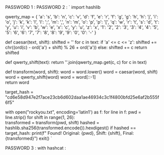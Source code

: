 PASSWORD 1 : 
PASSWORD 2 :
  ` import hashlib

qwerty_map = {
    'a': 's', 'b': 'n', 'c': 'v', 'd': 'f', 'e': 'r', 'f': 'g', 'g': 'h', 'h': 'j',
    'i': 'o', 'j': 'k', 'k': 'l', 'l': ';', 'm': ',', 'n': 'm', 'o': 'p', 'p': '[',
    'q': 'w', 'r': 't', 's': 'd', 't': 'y', 'u': 'i', 'v': 'b', 'w': 'e', 'x': 'c',
    'y': 'u', 'z': 'x',
    '1': '2', '2': '3', '3': '4', '4': '5', '5': '6', '6': '7', '7': '8', '8': '9', '9': '0', '0': '-'
}

def caesar(text, shift):
    shifted = ''
    for c in text:
        if 'a' <= c <= 'z':
            shifted += chr((ord(c) - ord('a') + shift) % 26 + ord('a'))
        else:
            shifted += c
    return shifted

def qwerty_shift(text):
    return ''.join(qwerty_map.get(c, c) for c in text)

def transform(word, shift):
    word = word.lower()
    word = caesar(word, shift)
    word = qwerty_shift(word)
    word = word[::-1]  
    return word

target_hash = "cd6e58d947e2f7ace23cb6d602daa1ae46934c3c1f4800bfd25e6af2b555f6f5"

with open("rockyou.txt", encoding='latin1') as f:
    for line in f:
        pwd = line.strip()
        for shift in range(1, 26):  
            transformed = transform(pwd, shift)
            hashed = hashlib.sha256(transformed.encode()).hexdigest()
            if hashed == target_hash:
                print(f" Found! Original: {pwd}, Shift: {shift}, Final: {transformed}")
                exit()
` 

PASSWORD 3 : 
with hashcat : 
